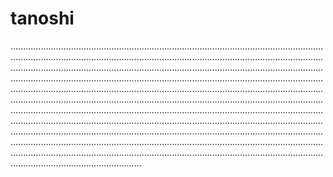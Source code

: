 # tanoshi
........................................................................................................................................................................................................................................................................................................................................................................................................................................................................................................................................................................................................................................................................................................................................................................................................................................................................................................................................................................................................................................................................................................................................................................................................................................................................................................................................................................................................................................................................